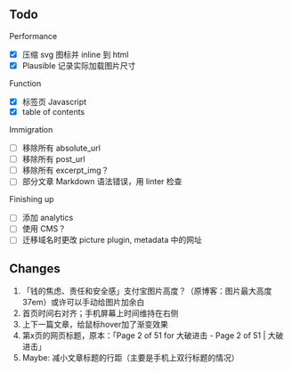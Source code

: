 ## Todo

Performance
- [x] 压缩 svg 图标并 inline 到 html
- [x] Plausible 记录实际加载图片尺寸

Function
- [x] 标签页 Javascript
- [x] table of contents

Immigration
- [ ] 移除所有 absolute_url
- [ ] 移除所有 post_url
- [ ] 移除所有 excerpt_img？
- [ ] 部分文章 Markdown 语法错误，用 linter 检查

Finishing up
- [ ] 添加 analytics
- [ ] 使用 CMS？
- [ ] 迁移域名时更改 picture plugin, metadata 中的网址

## Changes

1. 「钱的焦虑、责任和安全感」支付宝图片高度？（原博客：图片最大高度 37em）或许可以手动给图片加余白
2. 首页时间右对齐；手机屏幕上时间维持在右侧
3. 上下一篇文章，给鼠标hover加了渐变效果
4. 第x页的网页标题，原本：「Page 2 of 51 for 大破进击 - Page 2 of 51 | 大破进击」
5. Maybe: 减小文章标题的行距（主要是手机上双行标题的情况）
